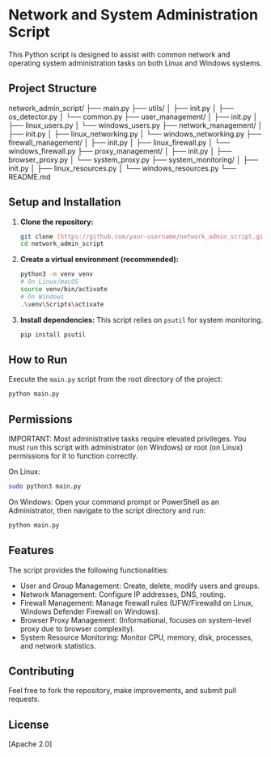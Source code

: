 # Network and System Administration Script

This Python script is designed to assist with common network and operating system administration tasks on both Linux and Windows systems.

## Project Structure

network_admin_script/
├── main.py
├── utils/
│   ├── init.py
│   ├── os_detector.py
│   └── common.py
├── user_management/
│   ├── init.py
│   ├── linux_users.py
│   └── windows_users.py
├── network_management/
│   ├── init.py
│   ├── linux_networking.py
│   └── windows_networking.py
├── firewall_management/
│   ├── init.py
│   ├── linux_firewall.py
│   └── windows_firewall.py
├── proxy_management/
│   ├── init.py
│   ├── browser_proxy.py
│   └── system_proxy.py
├── system_monitoring/
│   ├── init.py
│   ├── linux_resources.py
│   └── windows_resources.py
└── README.md

## Setup and Installation

1.  **Clone the repository:**
    ```bash
    git clone [https://github.com/your-username/network_admin_script.git](https://github.com/your-username/network_admin_script.git)
    cd network_admin_script
    ```

2.  **Create a virtual environment (recommended):**
    ```bash
    python3 -m venv venv
    # On Linux/macOS
    source venv/bin/activate
    # On Windows
    .\venv\Scripts\activate
    ```

3.  **Install dependencies:**
    This script relies on `psutil` for system monitoring.
    ```bash
    pip install psutil
    ```

## How to Run

Execute the `main.py` script from the root directory of the project:

```bash
python main.py
```

## Permissions
IMPORTANT: Most administrative tasks require elevated privileges. You must run this script with administrator (on Windows) or root (on Linux) permissions for it to function correctly.

On Linux:

```bash
sudo python3 main.py
```

On Windows: Open your command prompt or PowerShell as an Administrator, then navigate to the script directory and run:

```bash
python main.py
```

## Features

The script provides the following functionalities:

- User and Group Management: Create, delete, modify users and groups.
- Network Management: Configure IP addresses, DNS, routing.
- Firewall Management: Manage firewall rules (UFW/Firewalld on Linux, Windows Defender Firewall on Windows).
- Browser Proxy Management: (Informational, focuses on system-level proxy due to browser complexity).
- System Resource Monitoring: Monitor CPU, memory, disk, processes, and network statistics.

## Contributing
Feel free to fork the repository, make improvements, and submit pull requests.

## License
[Apache 2.0]
